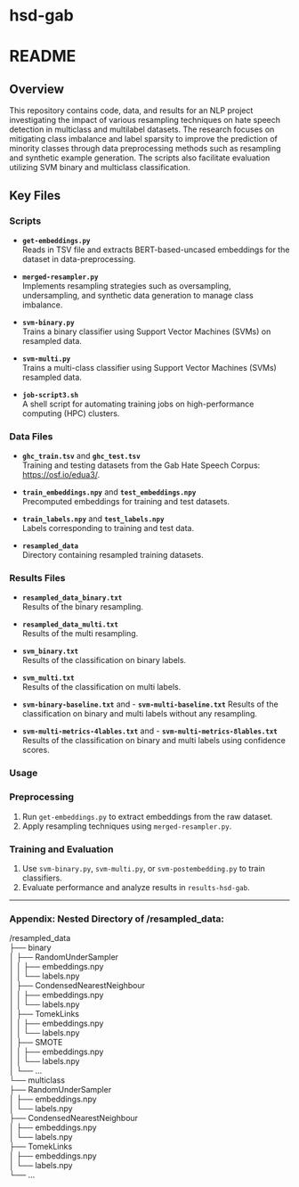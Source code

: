 # hsd-gab

# README

## Overview

This repository contains code, data, and results for an NLP project investigating the impact of various resampling techniques on hate speech detection in multiclass and multilabel datasets. The research focuses on mitigating class imbalance and label sparsity to improve the prediction of minority classes through data preprocessing methods such as resampling and synthetic example generation. The scripts also facilitate evaluation utilizing SVM binary and multiclass classification. 

## Key Files

### Scripts
- **`get-embeddings.py`**  
  Reads in TSV file and extracts BERT-based-uncased embeddings for the dataset in data-preprocessing.

- **`merged-resampler.py`**  
  Implements resampling strategies such as oversampling, undersampling, and synthetic data generation to manage class imbalance.

- **`svm-binary.py`**  
  Trains a binary classifier using Support Vector Machines (SVMs) on resampled data.

- **`svm-multi.py`**  
  Trains a multi-class classifier using Support Vector Machines (SVMs) resampled data.

- **`job-script3.sh`**  
  A shell script for automating training jobs on high-performance computing (HPC) clusters.

### Data Files
- **`ghc_train.tsv`** and **`ghc_test.tsv`**  
  Training and testing datasets from the Gab Hate Speech Corpus: https://osf.io/edua3/. 

- **`train_embeddings.npy`** and **`test_embeddings.npy`**  
  Precomputed embeddings for training and test datasets.

- **`train_labels.npy`** and **`test_labels.npy`**  
  Labels corresponding to training and test data.

- **`resampled_data`**  
  Directory containing resampled training datasets.


### Results Files
- **`resampled_data_binary.txt`**  
  Results of the binary resampling.

- **`resampled_data_multi.txt`**  
  Results of the multi resampling. 

- **`svm_binary.txt`**  
  Results of the classification on binary labels. 
  
- **`svm_multi.txt`**  
  Results of the classification on multi labels.

- **`svm-binary-baseline.txt`**  and - **`svm-multi-baseline.txt`** 
  Results of the classification on binary and multi labels without any resampling.

- **`svm-multi-metrics-4lables.txt`**  and - **`svm-multi-metrics-8lables.txt`**
  Results of the classification on binary and multi labels using confidence scores. 



### Usage

### Preprocessing
1. Run `get-embeddings.py` to extract embeddings from the raw dataset.
2. Apply resampling techniques using `merged-resampler.py`.

### Training and Evaluation
1. Use `svm-binary.py`, `svm-multi.py`, or `svm-postembedding.py` to train classifiers.
2. Evaluate performance and analyze results in `results-hsd-gab`.

---
### Appendix: Nested Directory of /resampled_data:

/resampled_data</br>
├── binary</br>
│   ├── RandomUnderSampler</br>
│   │   ├── embeddings.npy</br>
│   │   └── labels.npy</br>
│   ├── CondensedNearestNeighbour</br>
│   │   ├── embeddings.npy</br>
│   │   └── labels.npy</br>
│   ├── TomekLinks</br>
│   │   ├── embeddings.npy</br>
│   │   └── labels.npy</br>
│   ├── SMOTE</br>
│   │   ├── embeddings.npy</br>
│   │   └── labels.npy</br>
│   └── ...</br>
└── multiclass</br>
    ├── RandomUnderSampler</br>
    │   ├── embeddings.npy</br>
    │   └── labels.npy</br>
    ├── CondensedNearestNeighbour</br>
    │   ├── embeddings.npy</br>
    │   └── labels.npy</br>
    ├── TomekLinks</br>
    │   ├── embeddings.npy</br>
    │   └── labels.npy</br>
    └── ...</br>
